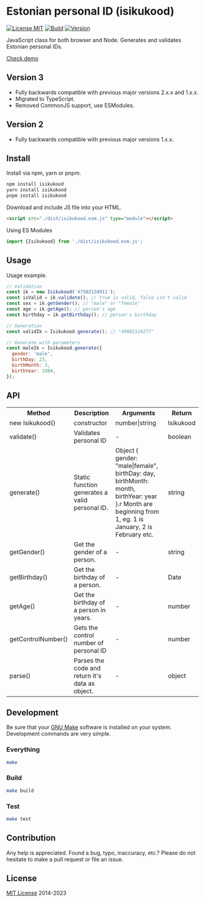# Estonian personal ID (isikukood)

[![License MIT](https://img.shields.io/npm/l/isikukood)](https://github.com/dknight/Isikukood-js/blob/main/LICENSE)
[![Build](https://github.com/dknight/Isikukood-js/actions/workflows/node.js.yml/badge.svg)](https://github.com/dknight/Isikukood-js/actions/workflows/node.js.yml)
[![Version](https://img.shields.io/npm/v/isikukood)](https://www.npmjs.com/package/isikukood)

JavaScript class for both browser and Node. Generates and validates Estonian personal IDs.

[Check demo](https://dknight.github.io/Isikukood-js)

## Version 3

- Fully backwards compatible with previous major versions 2.x.x and 1.x.x.
- Migrated to TypeScript.
- Removed CommonJS support, use ESModules.

## Version 2

- Fully backwards compatible with previous major versions 1.x.x.

## Install

Install via npm, yarn or pnpm.

```sh
npm install isikukood
yarn install isikukood
pnpm install isikukood
```

Download and include JS file into your HTML.

```html
<script src="./dist/isikukood.esm.js" type="module"></script>
```

Using ES Modules

```js
import {Isikukood} from './dist/isikukood.esm.js';
```

## Usage

Usage example.

```javascript
// Validation
const ik = new Isikukood('47502124911');
const isValid = ik.validate(); // true is valid, false isn't valid
const sex = ik.getGender(); // "male" or "female"
const age = ik.getAge(); // person's age
const birthday = ik.getBirthday(); // person's birthday

// Generation
const validIk = Isikukood.generate(); // "49002124277"

// Generate with parameters
const maleIk = Isikukood.generate({
  gender: 'male',
  birthDay: 23,
  birthMonth: 3,
  birthYear: 1984,
});
```

## API

<table class="table1">
  <tr>
    <th>Method</th>
    <th>Description</th>
    <th>Arguments</th>
    <th>Return</th>
  </tr>
  <tr>
    <td>new Isikukood()</td>
    <td>constructor</td>
    <td>number|string</td>
    <td>Isikukood</td>
  </tr>
  <tr>
    <td>validate()</td>
    <td>Validates personal ID</td>
    <td>-</td>
    <td>boolean</td>
  </tr>
  <tr>
    <td>generate()</td>
    <td>Static function generates a valid personal ID.</td>
    <td>Object { gender: "male|female", birthDay: day, birthMonth: month, birthYear: year }.r Month are beginning from 1, eg. 1 is January, 2 is February etc.</td>
    <td>string</td>
  </tr>
  <tr>
    <td>getGender()</td>
    <td>Get the gender of a person.</td>
    <td>-</td>
    <td>string</td>
  </tr>
  <tr>
    <td>getBirthday()</td>
    <td>Get the birthday of a person.</td>
    <td>-</td>
    <td>Date</td>
  </tr>
  <tr>
    <td>getAge()</td>
    <td>Get the birthday of a person in years.</td>
    <td>-</td>
    <td>number</td>
  </tr>
  <tr>
    <td>getControlNumber()</td>
    <td>Gets the control number of personal ID</td>
    <td>-</td>
    <td>number</td>
  </tr>
    <tr>
    <td>parse()</td>
    <td>Parses the code and return it's data as object.</td>
    <td>-</td>
    <td>object</td>
  </tr>
</table>

## Development

Be sure that your [GNU Make](https://www.gnu.org/software/make/) software is installed on your system. Development commands are very simple.

### Everything

```sh
make
```

### Build

```sh
make build
```

### Test

```sh
make test
```

## Contribution

Any help is appreciated. Found a bug, typo, inaccuracy, etc.? Please do not hesitate to make a pull request or file an issue.

## License

[MIT License](https://mit-license.org/) 2014-2023
